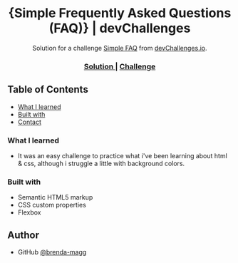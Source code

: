 <!-- Please update value in the {}  -->

<h1 align="center">{Simple Frequently Asked Questions (FAQ)} | devChallenges</h1>

<div align="center">
   Solution for a challenge <a href="https://devchallenges.io/challenge/simple-faq-challenge" target="_blank">Simple FAQ</a> from <a href="http://devchallenges.io" target="_blank">devChallenges.io</a>.
</div>

<div align="center">
  <h3>
    <a href="https://your-url-to-the-solution">
      Solution
    </a>
    <span> | </span>
    <a href="https://devchallenges.io/challenge/simple-faq-challenge">
      Challenge
    </a>
  </h3>
</div>

<!-- TABLE OF CONTENTS -->

## Table of Contents

  - [What I learned](#what-i-learned)
- [Built with](#built-with)
- [Contact](#contact)

### What I learned

- It was an easy challenge to practice what i've been learning about html & css, although i struggle a little with background colors.

### Built with

- Semantic HTML5 markup
- CSS custom properties
- Flexbox

## Author

- GitHub [@brenda-magg](https://github.com/brenda-magg)
